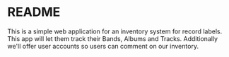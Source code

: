 # README

This is a simple web application for an inventory system for record labels. This app will let them track their Bands, Albums and Tracks. Additionally we'll offer user accounts so users can comment on our inventory.

